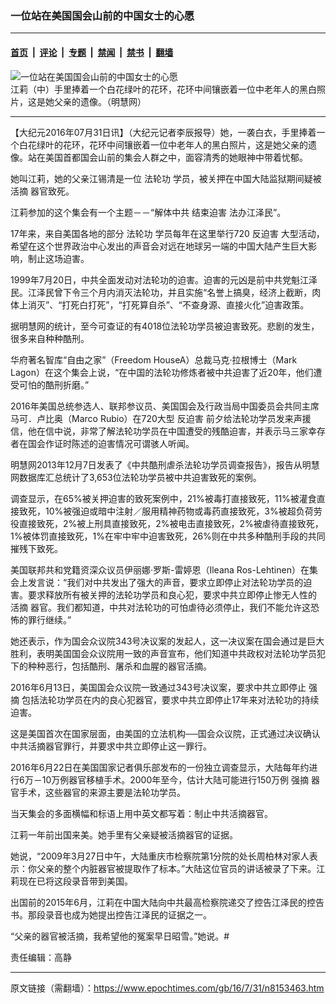 ### 一位站在美国国会山前的中国女士的心愿

---

#### [首页](../../../..?n8153463) &nbsp;|&nbsp; [评论](../../../../../epoch-comment?n8153463) &nbsp;|&nbsp; [专题](../../../../../epoch-special?n8153463) &nbsp;|&nbsp; [禁闻](../../../../../epoch-news?n8153463) &nbsp;|&nbsp; [禁书](../../../../../books?n8153463) &nbsp;|&nbsp; [翻墙](https://github.com/gfw-breaker/nogfw/blob/master/README.md?n8153463)


<div><img alt="一位站在美国国会山前的中国女士的心愿" class="attachment-djy_600_400 size-djy_600_400 wp-post-image" src="https://i.epochtimes.com/assets/uploads/2016/07/1-176-600x400.jpg"/>
<div class="caption">
 江莉（中）手里捧着一个白花绿叶的花环，花环中间镶嵌着一位中老年人的黑白照片，这是她父亲的遗像。（明慧网）
</div></div><hr/><div class="post_content" id="artbody" itemprop="articleBody">
 <!-- article content begin -->
 <p>
  【大纪元2016年07月31日讯】（大纪元记者李辰报导）她，一袭白衣，手里捧着一个白花绿叶的花环，花环中间镶嵌着一位中老年人的黑白照片，这是她父亲的遗像。站在美国首都国会山前的集会人群之中，面容清秀的她眼神中带着忧郁。
 </p>
 <p>
  她叫江莉，她的父亲江锡清是一位
  <ok href="https://www.epochtimes.com/gb/tag/%E6%B3%95%E8%BD%AE%E5%8A%9F.html">
   法轮功
  </ok>
  学员，被关押在中国大陆监狱期间疑被
  <ok href="https://www.epochtimes.com/gb/tag/%E6%B4%BB%E6%91%98.html">
   活摘
  </ok>
  器官致死。
 </p>
 <p>
  江莉参加的这个集会有一个主题－－“解体中共 结束迫害 法办江泽民”。
 </p>
 <p>
  17年来，来自美国各地的部分
  <ok href="https://www.epochtimes.com/gb/tag/%E6%B3%95%E8%BD%AE%E5%8A%9F.html">
   法轮功
  </ok>
  学员每年在这里举行720
  <ok href="https://www.epochtimes.com/gb/tag/%E5%8F%8D%E8%BF%AB%E5%AE%B3.html">
   反迫害
  </ok>
  大型活动，希望在这个世界政治中心发出的声音会对远在地球另一端的中国大陆产生巨大影响，制止这场迫害。
 </p>
 <p>
  1999年7月20日，中共全面发动对法轮功的迫害。迫害的元凶是前中共党魁江泽民。江泽民曾下令三个月内消灭法轮功，并且实施“名誉上搞臭，经济上截断，肉体上消灭”、“打死白打死”，“打死算自杀”、“不查身源、直接火化”迫害政策。
 </p>
 <p>
  据明慧网的统计，至今可查证的有4018位法轮功学员被迫害致死。悲剧的发生，很多来自种种酷刑。
 </p>
 <p>
  华府著名智库“自由之家”（Freedom HouseA）总裁马克‧拉根博士（Mark Lagon）在这个集会上说，“在中国的法轮功修炼者被中共迫害了近20年，他们遭受可怕的酷刑折磨。”
 </p>
 <p>
  2016年美国总统参选人、联邦参议员、美国国会及行政当局中国委员会共同主席马可．卢比奥（Marco Rubio）在720大型
  <ok href="https://www.epochtimes.com/gb/tag/%E5%8F%8D%E8%BF%AB%E5%AE%B3.html">
   反迫害
  </ok>
  前夕给法轮功学员发来声援信，他在信中说，非常了解法轮功学员在中国遭受的残酷迫害，并表示马三家幸存者在国会作证时陈述的迫害情况可谓骇人听闻。
 </p>
 <p>
  明慧网2013年12月7日发表了《中共酷刑虐杀法轮功学员调查报告》，报告从明慧网数据库汇总统计了3,653位法轮功学员被中共迫害致死的案例。
 </p>
 <p>
  调查显示，在65%被关押迫害的致死案例中，21%被毒打直接致死，11%被灌食直接致死，10%被强迫或暗中注射／服用精神药物或毒药直接致死，3%被超负荷劳役直接致死，2%被上刑具直接致死，2%被电击直接致死，2%被虐待直接致死，1%被体罚直接致死，1%在牢中牢中迫害致死，26%则在中共多种酷刑手段的共同摧残下致死。
 </p>
 <p>
  美国联邦共和党籍资深众议员伊丽娜‧罗斯-雷婷恩（Ileana Ros-Lehtinen）在集会上发言说：“我们对中共发出了强大的声音，要求立即停止对法轮功学员的迫害。要求释放所有被关押的法轮功学员和良心犯，要求中共立即停止惨无人性的
  <ok href="https://www.epochtimes.com/gb/tag/%E6%B4%BB%E6%91%98.html">
   活摘
  </ok>
  器官。我们都知道，中共对法轮功的可怕虐待必须停止，我们不能允许这恐怖的罪行继续。”
 </p>
 <p>
  她还表示，作为国会众议院343号决议案的发起人，这一决议案在国会通过是巨大胜利，表明美国国会众议院用一致的声音宣布，他们知道中共政权对法轮功学员犯下的种种恶行，包括酷刑、屠杀和血腥的器官活摘。
 </p>
 <p>
  2016年6月13日，美国国会众议院一致通过343号决议案，要求中共立即停止
  <ok href="https://www.epochtimes.com/gb/tag/%E5%BC%BA%E6%91%98.html">
   强摘
  </ok>
  包括法轮功学员在内的良心犯器官，要求中共立即停止17年来对法轮功的持续迫害。
 </p>
 <p>
  这是美国首次在国家层面，由美国的立法机构──国会众议院，正式通过决议确认中共活摘器官罪行，并要求中共立即停止这一罪行。
 </p>
 <p>
  2016年6月22日在美国国家记者俱乐部发布的一份独立调查显示，大陆每年约进行6万－10万例器官移植手术。2000年至今，估计大陆可能进行150万例
  <ok href="https://www.epochtimes.com/gb/tag/%E5%BC%BA%E6%91%98.html">
   强摘
  </ok>
  器官手术，这些器官的来源主要是法轮功学员。
 </p>
 <p>
  当天集会的多面横幅和标语上用中英文都写着：制止中共活摘器官。
 </p>
 <p>
  江莉一年前出国来美。她手里有父亲疑被活摘器官的证据。
 </p>
 <p>
  她说，“2009年3月27日中午，大陆重庆市检察院第1分院的处长周柏林对家人表示：你父亲的整个内脏器官被提取作了标本。”大陆这位官员的讲话被录了下来。江莉现在已将这段录音带到美国。
 </p>
 <p>
  出国前的2015年6月，江莉在中国大陆向中共最高检察院递交了控告江泽民的控告书。那段录音也成为她提出控告江泽民的证据之一。
 </p>
 <p>
  “父亲的器官被活摘，我希望他的冤案早日昭雪。”她说。#
 </p>
 <p>
  责任编辑：高静
 </p>
 <!-- article content end -->
 <div id="below_article_ad">
 </div>
</div>


---

原文链接（需翻墙）：https://www.epochtimes.com/gb/16/7/31/n8153463.htm